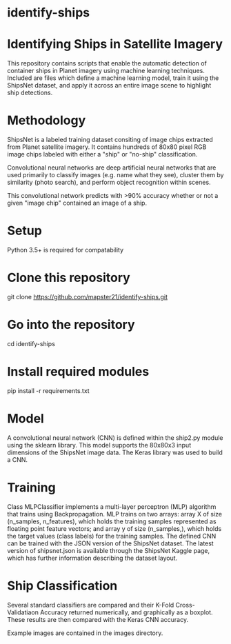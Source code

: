 # identify-ships
# Identifying Ships in Satellite Imagery
This repository contains scripts that enable the automatic detection of container ships in Planet imagery using machine learning techniques. Included are files which define a machine learning model, train it using the ShipsNet dataset, and apply it across an entire image scene to highlight ship detections.

# Methodology
ShipsNet is a labeled training dataset consiting of image chips extracted from Planet satellite imagery. It contains hundreds of 80x80 pixel RGB image chips labeled with either a "ship" or "no-ship" classification. 

Convolutional neural networks are deep artificial neural networks that are used primarily to classify images (e.g. name what they see), cluster them by similarity (photo search), and perform object recognition within scenes. 

This convolutional network predicts with >90% accuracy whether or not a given "image chip" contained an image of a ship.

# Setup
Python 3.5+ is required for compatability

# Clone this repository
git clone https://github.com/mapster21/identify-ships.git

# Go into the repository
cd identify-ships

# Install required modules
pip install -r requirements.txt

# Model
A convolutional neural network (CNN) is defined within the ship2.py module using the sklearn library. This model supports the 80x80x3 input dimensions of the ShipsNet image data. The Keras library was used to build a CNN.

# Training
Class MLPClassifier implements a multi-layer perceptron (MLP) algorithm that trains using Backpropagation. MLP trains on two arrays: array X of size (n_samples, n_features), which holds the training samples represented as floating point feature vectors; and array y of size (n_samples,), which holds the target values (class labels) for the training samples. The defined CNN can be trained with the JSON version of the ShipsNet dataset. The latest version of shipsnet.json is available through the ShipsNet Kaggle page, which has further information describing the dataset layout.

# Ship Classification
Several standard classifiers are compared and their K-Fold Cross-Validatiaon Accuracy returned numerically, and graphically as a boxplot. These results are then compared with the Keras CNN accuracy.

Example images are contained in the images directory.
